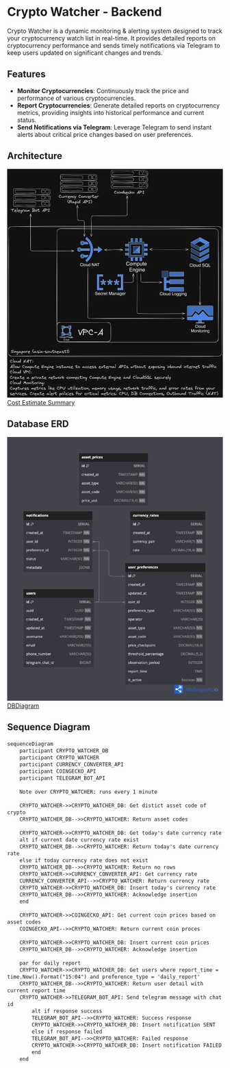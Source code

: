 # Crypto Watcher - Backend  

Crypto Watcher is a dynamic monitoring & alerting system designed to track your cryptocurrency watch list in real-time. It provides detailed reports on cryptocurrency performance and sends timely notifications via Telegram to keep users updated on significant changes and trends.

## Features
- **Monitor Cryptocurrencies**: Continuously track the price and performance of various cryptocurrencies.
- **Report Cryptocurrencies**: Generate detailed reports on cryptocurrency metrics, providing insights into historical performance and current status.
- **Send Notifications via Telegram**: Leverage Telegram to send instant alerts about critical price changes based on user preferences.

## Architecture
![system design diagram](documentation/system-design.png)
[Cost Estimate Summary](https://cloud.google.com/products/calculator/estimate-preview/CiRhM2E1MzBjMi0wODI4LTQ1MjEtOTU1NC03Y2QzNjE2ZmRjOTUQAQ%3D%3D)

## Database ERD
![erd diagram](documentation/ERD.png)  
[DBDiagram](https://dbdiagram.io/d/661ab47403593b6b61e97fb8)

## Sequence Diagram
```mermaid
sequenceDiagram
    participant CRYPTO_WATCHER_DB
    participant CRYPTO_WATCHER
    participant CURRENCY_CONVERTER_API
    participant COINGECKO_API
    participant TELEGRAM_BOT_API

    Note over CRYPTO_WATCHER: runs every 1 minute

    CRYPTO_WATCHER->>CRYPTO_WATCHER_DB: Get distict asset code of crypto
    CRYPTO_WATCHER_DB-->>CRYPTO_WATCHER: Return asset codes

    CRYPTO_WATCHER->>CRYPTO_WATCHER_DB: Get today's date currency rate
    alt if current date currency rate exist
    CRYPTO_WATCHER_DB-->>CRYPTO_WATCHER: Return today's date currency rate
    else if today currency rate does not exist
    CRYPTO_WATCHER_DB-->>CRYPTO_WATCHER: Return no rows
    CRYPTO_WATCHER->>CURRENCY_CONVERTER_API: Get currency rate
    CURRENCY_CONVERTER_API-->>CRYPTO_WATCHER: Return currency rate
    CRYPTO_WATCHER->>CRYPTO_WATCHER_DB: Insert today's currency rate
    CRYPTO_WATCHER_DB-->>CRYPTO_WATCHER: Acknowledge insertion
    end

    CRYPTO_WATCHER->>COINGECKO_API: Get current coin prices based on asset codes
    COINGECKO_API-->>CRYPTO_WATCHER: Return current coin proces

    CRYPTO_WATCHER->>CRYPTO_WATCHER_DB: Insert current coin prices
    CRYPTO_WATCHER_DB-->>CRYPTO_WATCHER: Acknowledge insertion

    par for daily report
    CRYPTO_WATCHER->>CRYPTO_WATCHER_DB: Get users where report_time = time.Now().Format("15:04") and preference_type = 'daily_report'
    CRYPTO_WATCHER_DB-->>CRYPTO_WATCHER: Return user detail with current report time
    CRYPTO_WATCHER->>TELEGRAM_BOT_API: Send telegram message with chat id
        alt if response success
        TELEGRAM_BOT_API-->>CRYPTO_WATCHER: Success response
        CRYPTO_WATCHER->>CRYPTO_WATCHER_DB: Insert notification SENT
        else if response failed
        TELEGRAM_BOT_API-->>CRYPTO_WATCHER: Failed response
        CRYPTO_WATCHER->>CRYPTO_WATCHER_DB: Insert notification FAILED
        end
    end
```